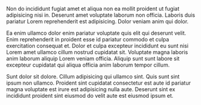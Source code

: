 Non do incididunt fugiat amet et aliqua non ea mollit proident ut fugiat adipisicing nisi in. Deserunt amet voluptate laborum non officia. Laboris duis pariatur Lorem reprehenderit est adipisicing. Dolor veniam anim qui dolor.

Ea enim ullamco dolor enim pariatur voluptate quis elit qui deserunt velit. Enim reprehenderit in proident esse id pariatur commodo et culpa exercitation consequat et. Dolor et culpa excepteur incididunt eu sunt nisi Lorem amet ullamco cillum nostrud cupidatat sit. Voluptate magna laboris anim laborum aliquip Lorem veniam officia. Aliquip sunt sunt labore sit excepteur cupidatat qui aliqua officia anim laborum tempor cillum.

Sunt dolor sit dolore. Cillum adipisicing qui ullamco sint. Quis sunt sint ipsum non ullamco. Proident sint cupidatat consectetur est aute id pariatur magna voluptate est irure est adipisicing nulla aute. Deserunt sint ex incididunt proident sint eiusmod do velit aute est eiusmod ipsum et.